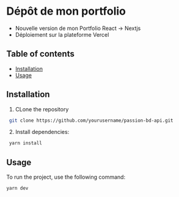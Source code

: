 # Dépôt de mon portfolio

- Nouvelle version de mon Portfolio React -> Nextjs
- Déploiement sur la plateforme Vercel

## Table of contents

- [Installation](#installation)
- [Usage](#usage)

## Installation

1. CLone the repository

```bash
 git clone https://github.com/yourusername/passion-bd-api.git
```

2. Install dependencies:

```bash
 yarn install
```

## Usage

To run the project, use the following command:

```bash
yarn dev
```

